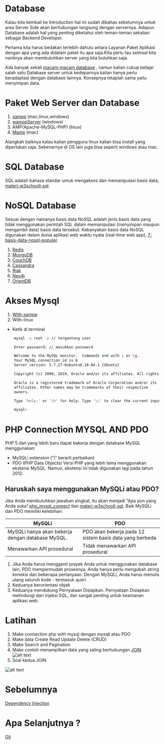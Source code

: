 # Database
Kalau kita kembali ke Introduction hal ini sudah dibahas sebelumnya untuk area Server Side akan berhubungan langsung dengan servernya. Adapun Database adalah hal yang penting diketahui oleh teman-teman sekalian sebagai Backend Developer.

Pertama kita harus bedakan terlebih dahulu antara Layanan Paket Aplikasi dengan apa yang ada didalam paket itu apa saja.Kita perlu tau semisal kita nantinya akan membutuhkan server yang kita butuhkan saja.

Ada banyak sekali [macam-macam database](https://dosenit.com/kuliah-it/database/macam-macam-database) , namun kalian cukup belajar salah satu Database server untuk kedepannya kalian hanya perlu beradaptasi dengan database lainnya. Konsepnya tetaplah sama yaitu menyimpan data.

# Paket Web Server dan Database
1. [xampp](https://www.apachefriends.org/index.html) (mac,linux,windows)
2. [wamppServer](http://www.wampserver.com/en/) (windows)
3. AMP(Apache-MySQL-PHP) (linux)
4. [Mamp](https://www.mamp.info/en/) (mac)

Alangkah baiknya kalau kalian pengguna linux kalian bisa install yang diperlukan saja.
Sebenarnya di OS lain juga bisa seperti windows atau mac.

# SQL Database
SQL adalah bahasa standar untuk mengakses dan memanipulasi basis data, [materi-w3schooll-sql](https://www.w3schools.com/sql/sql_intro.asp).
# NoSQL Database
Sesuai dengan namanya basis data NoSQL adalah jenis basis data yang tidak menggunakan perintah SQL dalam memanipulasi (menyimpan maupun mengambil data) basis data tersebut. Kebanyakan basis data NoSQL digunakan dalam dunia aplikasi web waktu nyata (real-time web app), [7-basis-data-nosql-populer](https://www.codepolitan.com/7-basis-data-nosql-populer).
1. [Redis](http://redis.io/)
2. [MongoDB](https://www.mongodb.com/)
3. [CouchDB](https://couchdb.apache.org/)
4. [Cassandra](https://cassandra.apache.org/)
5. [Riak](http://basho.com/riak/)
6. [Neo4j](http://neo4j.org/)
7. [OrientDB](http://www.orientechnologies.com/orientdb/)
# Akses Mysql
1. [With-xampp](https://stackoverflow.com/questions/698914/how-can-i-access-the-mysql-command-line-with-xampp-for-windows)
2. With-linux
- Ketik di terminal 
```bash
    mysql -u root -p // tergantung user

    Enter password: // masukkan password

    Welcome to the MySQL monitor.  Commands end with ; or \g.
    Your MySQL connection id is 6
    Server version: 5.7.27-0ubuntu0.18.04.1 (Ubuntu)

    Copyright (c) 2000, 2019, Oracle and/or its affiliates. All rights reserved.

    Oracle is a registered trademark of Oracle Corporation and/or its
    affiliates. Other names may be trademarks of their respective
    owners.

    Type 'help;' or '\h' for help. Type '\c' to clear the current input statement.

    mysql> 
```
# PHP Connection MYSQL AND PDO
PHP 5 dan yang lebih baru dapat bekerja dengan database MySQL menggunakan:
- MySQLi extension ("i" berarti perbaikan)
- PDO (PHP Data Objects)
Versi PHP yang lebih lama menggunakan ekstensi MySQL. Namun, ekstensi ini tidak digunakan lagi pada tahun 2012.
## Haruskah saya menggunakan MySQLi atau PDO?
Jika Anda membutuhkan jawaban singkat, itu akan menjadi "Apa pun yang Anda suka".[php_mysql_connect](https://www.w3schools.com/php/php_mysql_connect.asp) dan [materi-w3schooll-sql](https://www.w3schools.com/sql/sql_intro.asp).
Baik MySQLi dan PDO memiliki kelebihan:

| __MySQLi__ | __PDO__ |
|-------------|------------|
| MySQLi hanya akan bekerja dengan database MySQL.| PDO akan bekerja pada 12 sistem basis data yang berbeda     | 
| Menawarkan API prosedural| Tidak menawarkan API prosedural |

1. Jika Anda harus mengganti proyek Anda untuk menggunakan database lain, PDO mempermudah prosesnya. Anda hanya perlu mengubah string koneksi dan beberapa pertanyaan. Dengan MySQLi, Anda harus menulis ulang seluruh kode - termasuk queri.
2. Keduanya berorientasi objek
3. Keduanya mendukung Pernyataan Disiapkan. Pernyataan Disiapkan melindungi dari injeksi SQL, dan sangat penting untuk keamanan aplikasi web.
# Latihan
1. Make connection php with mysql dengan mysqli atau PDO
2. Make data Create Read Update Delete (CRUD)
3. Make Search and Pagination
4. Make contoh menampilkan data yang saling berhubungan [JOIN](https://www.dofactory.com/sql/join)
![alt text](https://github.com/triabagus/roadmap-backend/blob/master/6.%20Database/LEFT-OUTER-JOIN1.jpg)
5. Soal kedua JOIN

![alt text](https://github.com/triabagus/roadmap-backend/blob/master/6.%20Database/SQL-Joins-Left-Outer-Join.png)
# Sebelumnya
[Dependency Injection](https://github.com/triabagus/roadmap-backend/tree/master/5.%20Dependency%20Injection)
# Apa Selanjutnya ?
[Git](https://github.com/triabagus/roadmap-backend/tree/master/7.%20Git)
